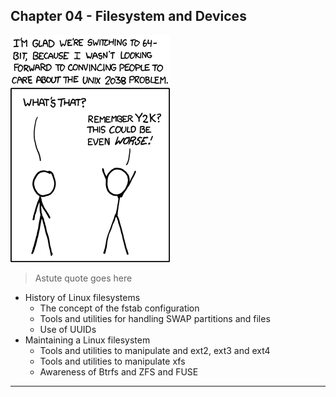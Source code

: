 ## Chapter 04 - Filesystem and Devices
![Understanding the Technology and Philosophy of Unix/Linux](images/2038.png "Understanding the Technology and Philosophy of Unix/Linux")
> Astute quote goes here

  * History of Linux filesystems
    -  The concept of the fstab configuration
    -  Tools and utilities for handling SWAP partitions and files
    -  Use of UUIDs
  *	Maintaining a Linux filesystem
    -  Tools and utilities to manipulate and ext2, ext3 and ext4
    -  Tools and utilities to manipulate xfs
    -  Awareness of Btrfs and ZFS and FUSE

- - - 